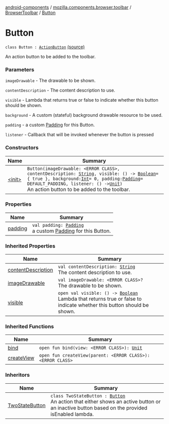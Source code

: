 [android-components](../../../index.md) / [mozilla.components.browser.toolbar](../../index.md) / [BrowserToolbar](../index.md) / [Button](./index.md)

# Button

`class Button : `[`ActionButton`](../../../mozilla.components.concept.toolbar/-toolbar/-action-button/index.md) [(source)](https://github.com/mozilla-mobile/android-components/blob/master/components/browser/toolbar/src/main/java/mozilla/components/browser/toolbar/BrowserToolbar.kt#L347)

An action button to be added to the toolbar.

### Parameters

`imageDrawable` - The drawable to be shown.

`contentDescription` - The content description to use.

`visible` - Lambda that returns true or false to indicate whether this button should be shown.

`background` - A custom (stateful) background drawable resource to be used.

`padding` - a custom [Padding](../../../mozilla.components.support.base.android/-padding/index.md) for this Button.

`listener` - Callback that will be invoked whenever the button is pressed

### Constructors

| Name | Summary |
|---|---|
| [&lt;init&gt;](-init-.md) | `Button(imageDrawable: <ERROR CLASS>, contentDescription: `[`String`](https://kotlinlang.org/api/latest/jvm/stdlib/kotlin/-string/index.html)`, visible: () -> `[`Boolean`](https://kotlinlang.org/api/latest/jvm/stdlib/kotlin/-boolean/index.html)` = { true }, background: `[`Int`](https://kotlinlang.org/api/latest/jvm/stdlib/kotlin/-int/index.html)` = 0, padding: `[`Padding`](../../../mozilla.components.support.base.android/-padding/index.md)` = DEFAULT_PADDING, listener: () -> `[`Unit`](https://kotlinlang.org/api/latest/jvm/stdlib/kotlin/-unit/index.html)`)`<br>An action button to be added to the toolbar. |

### Properties

| Name | Summary |
|---|---|
| [padding](padding.md) | `val padding: `[`Padding`](../../../mozilla.components.support.base.android/-padding/index.md)<br>a custom [Padding](../../../mozilla.components.support.base.android/-padding/index.md) for this Button. |

### Inherited Properties

| Name | Summary |
|---|---|
| [contentDescription](../../../mozilla.components.concept.toolbar/-toolbar/-action-button/content-description.md) | `val contentDescription: `[`String`](https://kotlinlang.org/api/latest/jvm/stdlib/kotlin/-string/index.html)<br>The content description to use. |
| [imageDrawable](../../../mozilla.components.concept.toolbar/-toolbar/-action-button/image-drawable.md) | `val imageDrawable: <ERROR CLASS>?`<br>The drawable to be shown. |
| [visible](../../../mozilla.components.concept.toolbar/-toolbar/-action-button/visible.md) | `open val visible: () -> `[`Boolean`](https://kotlinlang.org/api/latest/jvm/stdlib/kotlin/-boolean/index.html)<br>Lambda that returns true or false to indicate whether this button should be shown. |

### Inherited Functions

| Name | Summary |
|---|---|
| [bind](../../../mozilla.components.concept.toolbar/-toolbar/-action-button/bind.md) | `open fun bind(view: <ERROR CLASS>): `[`Unit`](https://kotlinlang.org/api/latest/jvm/stdlib/kotlin/-unit/index.html) |
| [createView](../../../mozilla.components.concept.toolbar/-toolbar/-action-button/create-view.md) | `open fun createView(parent: <ERROR CLASS>): <ERROR CLASS>` |

### Inheritors

| Name | Summary |
|---|---|
| [TwoStateButton](../-two-state-button/index.md) | `class TwoStateButton : `[`Button`](./index.md)<br>An action that either shows an active button or an inactive button based on the provided isEnabled lambda. |
